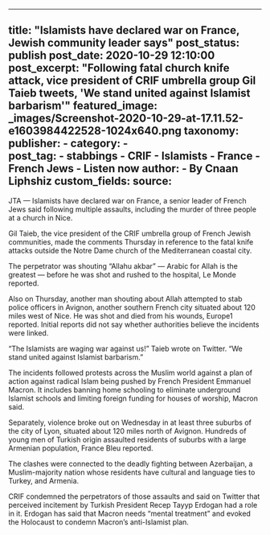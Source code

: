 
---
title: "Islamists have declared war on France, Jewish community leader says" 
post_status: publish
post_date: 2020-10-29 12:10:00 
post_excerpt: "Following fatal church knife attack, vice president of CRIF umbrella group Gil Taieb tweets, &#39;We stand united against Islamist barbarism&#39;"
featured_image: _images/Screenshot-2020-10-29-at-17.11.52-e1603984422528-1024x640.png 
taxonomy:
    publisher:
        - 
    category:
        -  
    post_tag:
        - stabbings
        - CRIF
        - Islamists
        - France
        - French Jews
        - Listen now
    author:
        - By Cnaan Liphshiz
custom_fields:
    source: 
---
JTA — Islamists have declared war on France, a senior leader of French Jews said following multiple assaults, including the murder of three people at a church in Nice.

Gil Taieb, the vice president of the CRIF umbrella group of French Jewish communities, made the comments Thursday in reference to the fatal knife attacks outside the Notre Dame church of the Mediterranean coastal city.

The perpetrator was shouting “Allahu akbar” — Arabic for Allah is the greatest — before he was shot and rushed to the hospital, Le Monde reported.

Also on Thursday, another man shouting about Allah attempted to stab police officers in Avignon, another southern French city situated about 120 miles west of Nice. He was shot and died from his wounds, Europe1 reported. Initial reports did not say whether authorities believe the incidents were linked.

“The Islamists are waging war against us!” Taieb wrote on Twitter. “We stand united against Islamist barbarism.”

The incidents followed protests across the Muslim world against a plan of action against radical Islam being pushed by French President Emmanuel Macron. It includes banning home schooling to eliminate underground Islamist schools and limiting foreign funding for houses of worship, Macron said.

Separately, violence broke out on Wednesday in at least three suburbs of the city of Lyon, situated about 120 miles north of Avignon. Hundreds of young men of Turkish origin assaulted residents of suburbs with a large Armenian population, France Bleu reported.

The clashes were connected to the deadly fighting between Azerbaijan, a Muslim-majority nation whose residents have cultural and language ties to Turkey, and Armenia.

CRIF condemned the perpetrators of those assaults and said on Twitter that perceived incitement by Turkish President Recep Tayyp Erdogan had a role in it. Erdogan has said that Macron needs “mental treatment” and evoked the Holocaust to condemn Macron’s anti-Islamist plan. 